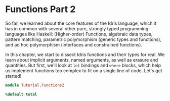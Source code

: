 # Functions Part 2

So far, we learned about the core features of the Idris language, which it has in common with several other pure, strongly typed programming languages like Haskell: (Higher-order) Functions, algebraic data types, pattern matching, parametric polymorphism (generic types and functions), and ad hoc polymorphism (interfaces and constrained functions).

In this chapter, we start to dissect Idris functions and their types for real. We learn about implicit arguments, named arguments, as well as erasure and quantities. But first, we'll look at `let` bindings and `where` blocks, which help us implement functions too complex to fit on a single line of code. Let's get started!

```idris
module Tutorial.Functions2

%default total
```

<!-- vi: filetype=idris2:syntax=markdown
-->
